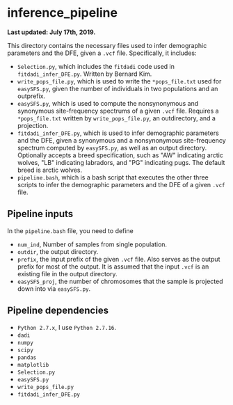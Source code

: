 # inference_pipeline

**Last updated: July 17th, 2019.**

This directory contains the necessary files used to infer demographic parameters and the DFE, given a `.vcf` file. Specifically, it includes:
*  `Selection.py`, which includes the `fitdadi` code used in `fitdadi_infer_DFE.py`. Written by Bernard Kim.
*  `write_pops_file.py`, which is used to write the `*pops_file.txt` used for `easySFS.py`, given the number of individuals in two populations and an outprefix.
*  `easySFS.py`, which is used to compute the nonsynonymous and synonymous site-frequency spectrums of a given `.vcf` file. Requires a `*pops_file.txt` written by `write_pops_file.py`, an outdirectory, and a projection.
*  `fitdadi_infer_DFE.py`, which is used to infer demographic parameters and the DFE, given a synonymous and a nonsynonymous site-frequency spectrum computed by `easySFS.py`, as well as an output directory. Optionally accepts a breed specification, such as "AW" indicating arctic wolves, "LB" indicating labradors, and "PG" indicating pugs. The default breed is arctic wolves.
*  `pipeline.bash`, which is a bash script that executes the other three scripts to infer the demographic parameters and the DFE of a given `.vcf` file.

## Pipeline inputs
In the `pipeline.bash` file, you need to define
*  `num_ind`, Number of samples from single population.
*  `outdir`, the output directory.
*  `prefix`, the input prefix of the given `.vcf` file. Also serves as the output prefix for most of the output. It is assumed that the input `.vcf` is an existing file in the output directory.
*  `easySFS_proj`, the number of chromosomes that the sample is projected down into via `easySFS.py`.

## Pipeline dependencies
*  `Python 2.7.x`, I use `Python 2.7.16`.
*  `dadi`
*  `numpy`
*  `scipy`
*  `pandas`
*  `matplotlib`
*  `Selection.py`
*  `easySFS.py`
*  `write_pops_file.py`
*  `fitdadi_infer_DFE.py`
